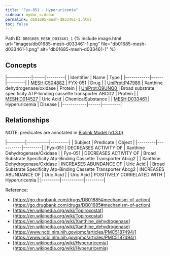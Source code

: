 ```yaml
---
title: "Fyx-051 - Hyperuricemia"
sidebar: mydoc_sidebar
permalink: db01685-mesh-d033461-1.html
toc: false 
---
```



Path ID: `DB01685_MESH_D033461_1`
{% include image.html url="images/db01685-mesh-d033461-1.png" file="db01685-mesh-d033461-1.png" alt="db01685-mesh-d033461-1" %}

## Concepts

|------------|------|---------|
| Identifier | Name | Type    |
|------------|------|---------|
| <a href="https://identifiers.org/MESH:C504882">MESH:C504882 </a> | FYX-051 | Drug |
| <a href="https://identifiers.org/UniProt:P47989">UniProt:P47989 </a> | Xanthine dehydrogenase/oxidase | Protein |
| <a href="https://identifiers.org/UniProt:Q9UNQ0">UniProt:Q9UNQ0 </a> | Broad substrate specificity ATP-binding cassette transporter ABCG2 | Protein |
| <a href="https://identifiers.org/MESH:D014527">MESH:D014527 </a> | Uric Acid | ChemicalSubstance |
| <a href="https://identifiers.org/MESH:D033461">MESH:D033461 </a> | Hyperuricemia | Disease |
|------------|------|---------|

## Relationships


NOTE: predicates are annotated in <a href="https://github.com/biolink/biolink-model/releases/tag/v1.3.0">Biolink Model (v1.3.0)</a>

|---------|-----------|---------|
| Subject | Predicate | Object  |
|---------|-----------|---------|
| Fyx-051 | DECREASES ACTIVITY OF | Xanthine Dehydrogenase/Oxidase |
| Fyx-051 | DECREASES ACTIVITY OF | Broad Substrate Specificity Atp-Binding Cassette Transporter Abcg2 |
| Xanthine Dehydrogenase/Oxidase | INCREASES ABUNDANCE OF | Uric Acid |
| Broad Substrate Specificity Atp-Binding Cassette Transporter Abcg2 | INCREASES ABUNDANCE OF | Uric Acid |
| Uric Acid | POSITIVELY CORRELATED WITH | Hyperuricemia |
|---------|-----------|---------|

Reference: 
  - [https://go.drugbank.com/drugs/DB01685#mechanism-of-action](https://go.drugbank.com/drugs/DB01685#mechanism-of-action)
  - [https://en.wikipedia.org/wiki/Topiroxostat](https://en.wikipedia.org/wiki/Topiroxostat)
  - [https://en.wikipedia.org/wiki/Xanthine_dehydrogenase](https://en.wikipedia.org/wiki/Xanthine_dehydrogenase)
  - [https://www.ncbi.nlm.nih.gov/pmc/articles/PMC5187494/](https://www.ncbi.nlm.nih.gov/pmc/articles/PMC5187494/)
  - [https://en.wikipedia.org/wiki/Hyperuricemia](https://en.wikipedia.org/wiki/Hyperuricemia)
